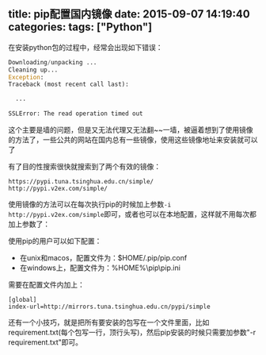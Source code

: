 title: pip配置国内镜像
date: 2015-09-07 14:19:40
categories:
tags: ["Python"]
---
在安装python包的过程中，经常会出现如下错误：

```python
Downloading/unpacking ...
Cleaning up...
Exception:
Traceback (most recent call last):

  ...
  
SSLError: The read operation timed out
```
这个主要是墙的问题，但是又无法代理又无法翻~~一墙，被逼着想到了使用镜像的方法了，一些公共的网站在国内总有一些镜像，使用这些镜像地址来安装就可以了

有了目的性搜索很快就搜索到了两个有效的镜像：
```
https://pypi.tuna.tsinghua.edu.cn/simple/
http://pypi.v2ex.com/simple/
```

使用镜像的方法可以在每次执行pip的时候加上参数`-i http://pypi.v2ex.com/simple`即可，或者也可以在本地配置，这样就不用每次都加上参数了：

使用pip的用户可以如下配置：

* 在unix和macos，配置文件为：$HOME/.pip/pip.conf
* 在windows上，配置文件为：%HOME%\pip\pip.ini

需要在配置文件内加上：

```
[global]
index-url=http://mirrors.tuna.tsinghua.edu.cn/pypi/simple
```

还有一个小技巧，就是把所有要安装的包写在一个文件里面，比如requirement.txt(每个包写一行，顶行头写)，然后pip安装的时候只需要加参数"-r  requirement.txt"即可。
